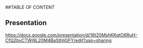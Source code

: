 ##TABLE OF CONTENT












## Presentation 
https://docs.google.com/presentation/d/16t20MshKKqtO6RuH-CfQ2byCTWj9L20M4BaSthljGFY/edit?usp=sharing

